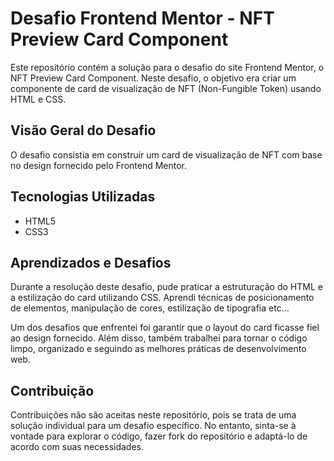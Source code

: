 # Desafio Frontend Mentor - NFT Preview Card Component

Este repositório contém a solução para o desafio do site Frontend Mentor, o NFT Preview Card Component. Neste desafio, o objetivo era criar um componente de card de visualização de NFT (Non-Fungible Token) usando HTML e CSS.

## Visão Geral do Desafio

O desafio consistia em construir um card de visualização de NFT com base no design fornecido pelo Frontend Mentor.

## Tecnologias Utilizadas

- HTML5
- CSS3

## Aprendizados e Desafios

Durante a resolução deste desafio, pude praticar a estruturação do HTML e a estilização do card utilizando CSS. Aprendi técnicas de posicionamento de elementos, manipulação de cores, estilização de tipografia etc...

Um dos desafios que enfrentei foi garantir que o layout do card ficasse fiel ao design fornecido. Além disso, também trabalhei para tornar o código limpo, organizado e seguindo as melhores práticas de desenvolvimento web.

## Contribuição

Contribuições não são aceitas neste repositório, pois se trata de uma solução individual para um desafio específico. No entanto, sinta-se à vontade para explorar o código, fazer fork do repositório e adaptá-lo de acordo com suas necessidades.